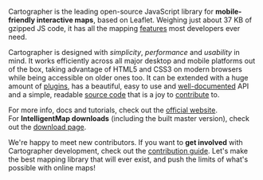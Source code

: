Cartographer is the leading open-source JavaScript library for **mobile-friendly interactive maps**, based on Leaflet.
Weighing just about 37 KB of gzipped JS code, it has all the mapping [features][] most developers ever need.

Cartographer is designed with *simplicity*, *performance* and *usability* in mind.
It works efficiently across all major desktop and mobile platforms out of the box,
taking advantage of HTML5 and CSS3 on modern browsers while being accessible on older ones too.
It can be extended with a huge amount of [plugins][],
has a beautiful, easy to use and [well-documented][] API
and a simple, readable [source code][] that is a joy to [contribute][] to.

For more info, docs and tutorials, check out the [official website][].<br>
For **IntelligentMap downloads** (including the built master version), check out the [download page][].

We're happy to meet new contributors.
If you want to **get involved** with Cartographer development, check out the [contribution guide][contribute].
Let's make the best mapping library that will ever exist,
and push the limits of what's possible with online maps!

 [contributors]: https://git.oopscommand.com/intelligentmap/cartographer-team/cartographer/graphs/master
 [features]: https://git.oopscommand.com/
 [plugins]: https://git.oopscommand.com/intelligentmap/cartographer-team
 [well-documented]: https://git.oopscommand.com/intelligentmap/cartographer-team/cartographer/wikis/home "Cartographer API reference"
 [source code]: https://git.oopscommand.com/intelligentmap/cartographer-team/cartographer "Cartographer git repository"
 [hosted on GitHub]: http://github.com/IntelligentMap/Cartographer
 [contribute]: https://git.oopscommand.com/intelligentmap/cartographer-team/cartographer/blob/master/CONTRIBUTING.md "A guide to contributing to Cartographer"
 [official website]: https://blog.oopscommand.com
 [download page]: https://git.oopscommand.com/intelligentmap/cartographer-team/cartographer/releases


